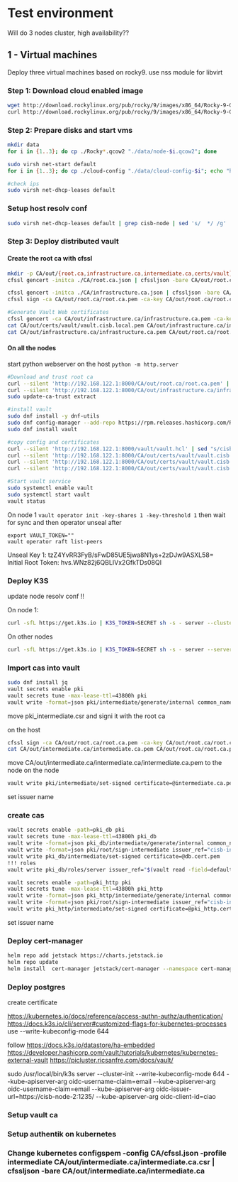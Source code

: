 # Test environment

Will do 3 nodes cluster, high availability??

## 1 - Virtual machines 

Deploy three virtual machines based on rocky9. use nss module for libvirt

### Step 1: Download cloud enabled image
```bash
wget http://download.rockylinux.org/pub/rocky/9/images/x86_64/Rocky-9-GenericCloud-LVM.latest.x86_64.qcow2
curl http://download.rockylinux.org/pub/rocky/9/images/x86_64/Rocky-9-GenericCloud-LVM.latest.x86_64.qcow2.CHECKSUM --silent | shasum -c
```

### Step 2: Prepare disks and start vms
```bash
mkdir data
for i in {1..3}; do cp ./Rocky*.qcow2 "./data/node-$i.qcow2"; done

sudo virsh net-start default
for i in {1..3}; do cp ./cloud-config "./data/cloud-config-$i"; echo "hostname: cisb-node-$i.cisb.local" >> "./data/cloud-config-$i"; echo "fqdn: cisb-node-$i.cisb.local" >> "./data/cloud-config-$i"; cloud-localds "./data/cloudinit-$i.iso" "./data/cloud-config-$i"; sudo virt-install --name "cisb-node-$i" --disk "./data/node-$i.qcow2",device=disk,bus=virtio --disk "./data/cloudinit-$i.iso",device=cdrom --os-variant="rocky9" --virt-type kvm --graphics none --vcpus 2 --memory 2048 --network network=default,model=virtio --console pty,target_type=serial --import; done

#check ips
sudo virsh net-dhcp-leases default 
```

### Setup host resolv conf
```bash
sudo virsh net-dhcp-leases default | grep cisb-node | sed 's/  */ /g' | cut -d ' ' -f 6,7 | sed 's/\/24//g' | sed -r 's/ (.*)$/ \1 \1.cisb.local/g' | sudo tee /etc/hosts
```

### Step 3: Deploy distributed vault
#### Create the root ca with cfssl

```bash
mkdir -p CA/out/{root.ca,infrastructure.ca,intermediate.ca,certs/vault}
cfssl gencert -initca ./CA/root.ca.json | cfssljson -bare CA/out/root.ca/root.ca

cfssl gencert -initca ./CA/infrastructure.ca.json | cfssljson -bare CA/out/infrastructure.ca/infrastructure.ca
cfssl sign -ca CA/out/root.ca/root.ca.pem -ca-key CA/out/root.ca/root.ca-key.pem -config CA/cfssl.json -profile intermediate CA/out/infrastructure.ca/infrastructure.ca.csr | cfssljson -bare CA/out/infrastructure.ca/infrastructure.ca

#Generate Vault Web certificates
cfssl gencert -ca CA/out/infrastructure.ca/infrastructure.ca.pem -ca-key CA/out/infrastructure.ca/infrastructure.ca-key.pem -config CA/cfssl.json -profile=server CA/vault.cisb.local.json | cfssljson -bare CA/out/certs/vault/vault.cisb.local
cat CA/out/certs/vault/vault.cisb.local.pem CA/out/infrastructure.ca/infrastructure.ca.pem CA/out/root.ca/root.ca.pem > CA/out/certs/vault/vault.cisb.local-fullchain.pem
cat CA/out/infrastructure.ca/infrastructure.ca.pem CA/out/root.ca/root.ca.pem > CA/out/certs/vault/vault.cisb.local-ca.pem
```

#### On all the nodes

start python webserver on the host
`python -m http.server`

```bash
#Download and trust root ca
curl --silent 'http://192.168.122.1:8000/CA/out/root.ca/root.ca.pem' | sudo tee /etc/pki/ca-trust/source/anchors/root.ca.pem
curl --silent 'http://192.168.122.1:8000/CA/out/infrastructure.ca/infrastructure.ca.pem' | sudo tee /etc/pki/ca-trust/source/anchors/infrastructure.ca.pem
sudo update-ca-trust extract

#install vault
sudo dnf install -y dnf-utils
sudo dnf config-manager --add-repo https://rpm.releases.hashicorp.com/RHEL/hashicorp.repo
sudo dnf install vault

#copy config and certificates
curl --silent 'http://192.168.122.1:8000/vault/vault.hcl' | sed "s/cisb-node-x/$(hostname | cut -d '.' -f 1)/g" | sudo tee /etc/vault.d/vault.hcl
curl --silent 'http://192.168.122.1:8000/CA/out/certs/vault/vault.cisb.local.pem' | sudo tee /opt/vault/tls/vault.cisb.local.pem
curl --silent 'http://192.168.122.1:8000/CA/out/certs/vault/vault.cisb.local-key.pem' | sudo tee /opt/vault/tls/vault.cisb.local-key.pem
curl --silent 'http://192.168.122.1:8000/CA/out/certs/vault/vault.cisb.local-ca.pem' | sudo tee /opt/vault/tls/vault.cisb.local-ca.pem

#Start vault service
sudo systemctl enable vault
sudo systemctl start vault
vault status
```

On node 1 `vault operator init -key-shares 1 -key-threshold 1`
then wait for sync and then operator unseal after 
```
export VAULT_TOKEN=""
vault operator raft list-peers
```

Unseal Key 1: tzZ4YvRR3FyB/sFwD85UE5jwa8N1ys+2zDJw9ASXL58=
Initial Root Token: hvs.WNz82j6QBLIVx2GfkTDs08QI

### Deploy K3S

update node resolv conf !!

On node 1:
```bash
curl -sfL https://get.k3s.io | K3S_TOKEN=SECRET sh -s - server --cluster-init --write-kubeconfig-mode 644
```

On other nodes
```bash
curl -sfL https://get.k3s.io | K3S_TOKEN=SECRET sh -s - server --server https://cisb-node-1:6443
```

### Import cas into vault

```bash
sudo dnf install jq
vault secrets enable pki
vault secrets tune -max-lease-ttl=43800h pki
vault write -format=json pki/intermediate/generate/internal common_name="CISB IEEESTB 1019 intermediate CA" issuer_name="cisb-intermediate-ca" | jq -r '.data.csr' > pki_intermediate.csr
```
move pki_intermediate.csr and signi it with the root ca

on the host
```bash
cfssl sign -ca CA/out/root.ca/root.ca.pem -ca-key CA/out/root.ca/root.ca-key.pem -config CA/cfssl.json -profile intermediate pki_intermediate.csr | cfssljson -bare CA/out/intermediate.ca/intermediate.ca
cat CA/out/intermediate.ca/intermediate.ca.pem CA/out/root.ca/root.ca.pem > CA/out/intermediate.ca/intermediate.ca-fullchain.pem
```

move CA/out/intermediate.ca/intermediate.ca/intermediate.ca.pem to the node
on the node
```bash
vault write pki/intermediate/set-signed certificate=@intermediate.ca.pem
```
set issuer name

### create cas

```bash
vault secrets enable -path=pki_db pki
vault secrets tune -max-lease-ttl=43800h pki_db
vault write -format=json pki_db/intermediate/generate/internal common_name="CISB DB CA"  issuer_name="cisb-db-ca"  | jq -r '.data.csr' > pki_db.csr
vault write -format=json pki/root/sign-intermediate issuer_ref="cisb-intermediate-ca" csr=@pki_db.csr format=pem_bundle ttl="43800h" | jq -r '.data.certificate' > db.cert.pem
vault write pki_db/intermediate/set-signed certificate=@db.cert.pem
!!! roles
vault write pki_db/roles/server issuer_ref="$(vault read -field=default pki_int/config/issuers)" allowed_domains="cisb.local,localhost" allow_subdomains=true max_ttl="720h"

vault secrets enable -path=pki_http pki
vault secrets tune -max-lease-ttl=43800h pki_http
vault write -format=json pki_http/intermediate/generate/internal common_name="CISB HTTP CA"  issuer_name="cisb-http-ca"  | jq -r '.data.csr' > pki_http.csr
vault write -format=json pki/root/sign-intermediate issuer_ref="cisb-intermediate-ca" csr=@pki_http.csr format=pem_bundle ttl="43800h" | jq -r '.data.certificate' > pki_http.cert.pem
vault write pki_http/intermediate/set-signed certificate=@pki_http.cert.pem
```
set issuer name

### Deploy cert-manager

```bash
helm repo add jetstack https://charts.jetstack.io
helm repo update
helm install  cert-manager jetstack/cert-manager --namespace cert-manager --create-namespace --version v1.11.0 --set installCRDs=true


```

### Deploy postgres

create certificate


https://kubernetes.io/docs/reference/access-authn-authz/authentication/
https://docs.k3s.io/cli/server#customized-flags-for-kubernetes-processes
use --write-kubeconfig-mode 644

follow https://docs.k3s.io/datastore/ha-embedded
https://developer.hashicorp.com/vault/tutorials/kubernetes/kubernetes-external-vault
https://picluster.ricsanfre.com/docs/vault/

sudo /usr/local/bin/k3s server --cluster-init --write-kubeconfig-mode 644 --kube-apiserver-arg oidc-username-claim=email --kube-apiserver-arg oidc-username-claim=email --kube-apiserver-arg oidc-issuer-url=https://cisb-node-2:1235/ --kube-apiserver-arg oidc-client-id=ciao 

### Setup vault ca

### Setup authentik on kubernetes

### Change kubernetes configspem -config CA/cfssl.json -profile intermediate CA/out/intermediate.ca/intermediate.ca.csr | cfssljson -bare CA/out/intermediate.ca/intermediate.ca